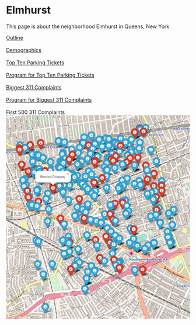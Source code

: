<h1> Elmhurst </h1>
<p> This page is about the neighborhood Elmhurst in Queens, New York </p>

[Outline](https://github.com/Kereeeh/MHC353//blob/master/outlineElmhurst.geojson)<br /><br />
[Demographics](https://github.com/Kereeeh/MHC353//blob/master/demographicsElmhurst.pdf)<br /><br />
[Top Ten Parking Tickets](https://github.com/Kereeeh/MHC353//blob/master/ticketsElmhurst.pdf)<br /><br />
[Program for Top Ten Parking Tickets](https://github.com/Kereeeh/MHC353//blob/master/ticketsElmhurst.py)<br /><br />
[Biggest 311 Complaints](https://github.com/Kereeeh/MHC353//blob/master/complaintsElmhurst.pdf)<br /><br />
[Program for Biggest 311 Complaints](https://github.com/Kereeeh/MHC353//blob/master/complaintsElmhurst.py)<br /><br />
First 500 311 Complaints
![First 500 311 Complaints](https://raw.githubusercontent.com/Kereeeh/MHC353/master/mapComplaintElmhurst.png)<br />
